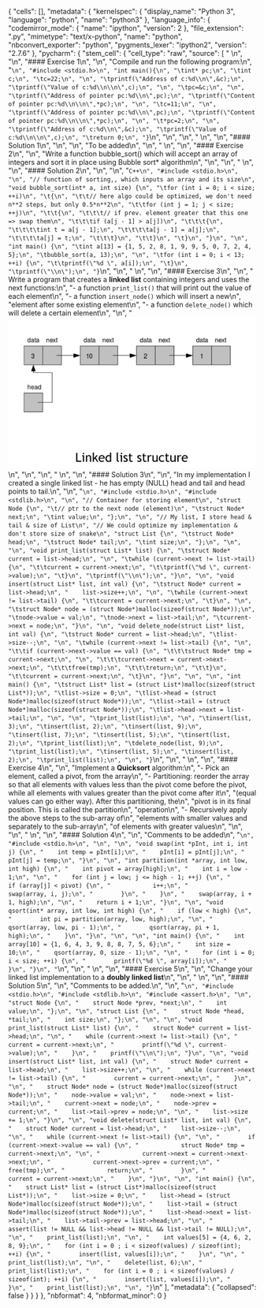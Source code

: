 {
 "cells": [],
 "metadata": {
  "kernelspec": {
   "display_name": "Python 3",
   "language": "python",
   "name": "python3"
  },
  "language_info": {
   "codemirror_mode": {
    "name": "ipython",
    "version": 2
   },
   "file_extension": ".py",
   "mimetype": "text/x-python",
   "name": "python",
   "nbconvert_exporter": "python",
   "pygments_lexer": "ipython2",
   "version": "2.7.6"
  },
  "pycharm": {
   "stem_cell": {
    "cell_type": "raw",
    "source": [
     "  \n",
     "\n",
     "#### Exercise 1\n",
     "\n",
     "Compile and run the following program:\n",
     "```\n",
     "#include <stdio.h>\n",
     "int main(){\n",
     "\tint* pc;\n",
     "\tint c;\n",
     "\tc=22;\n",
     "\n",
     "\tprintf(\"Address of c:%d\\n\",&c);\n",
     "\tprintf(\"Value of c:%d\\n\\n\",c);\n",
     "\n",
     "\tpc=&c;\n",
     "\n",
     "\tprintf(\"Address of pointer pc:%d\\n\",pc);\n",
     "\tprintf(\"Content of pointer pc:%d\\n\\n\",*pc);\n",
     "\n",
     "\tc=11;\n",
     "\n",
     "\tprintf(\"Address of pointer pc:%d\\n\",pc);\n",
     "\tprintf(\"Content of pointer pc:%d\\n\\n\",*pc);\n",
     "\n",
     "\t*pc=2;\n",
     "\n",
     "\tprintf(\"Address of c:%d\\n\",&c);\n",
     "\tprintf(\"Value of c:%d\\n\\n\",c);\n",
     "\treturn 0;\n",
     "}```\n",
     "\n",
     "\n",
     "  \n",
     "\n",
     "#### Solution 1\n",
     "\n",
     "\n",
     "To be added\n",
     "\n",
     "  \n",
     "\n",
     "#### Exercise 2\n",
     "\n",
     "Write a function bubble_sort() which will accept an array of integers and sort it in place using Bubble sort* algorithm\n",
     "\n",
     "\n",
     "  \n",
     "\n",
     "#### Solution 2\n",
     "\n",
     "\n",
     "```C++\n",
     "#include <stdio.h>\n",
     "\n",
     "// function of sorting,, which inputs an array and its size\n",
     "void bubble_sort(int* a, int size) {\n",
     "\tfor (int i = 0; i < size; ++i)\n",
     "\t{\n",
     "\t\t// here algo could be optimized, we don't need n**2 steps, but only 0.5*n**2\n",
     "\t\tfor (int j = 1; j < size; ++j)\n",
     "\t\t{\n",
     "\t\t\t// if prev. element greater that this one => swap them\n",
     "\t\t\tif (a[j - 1] > a[j])\n",
     "\t\t\t{\n",
     "\t\t\t\tint t = a[j - 1];\n",
     "\t\t\t\ta[j - 1] = a[j];\n",
     "\t\t\t\ta[j] = t;\n",
     "\t\t\t}\n",
     "\t\t}\n",
     "\t}\n",
     "}\n",
     "\n",
     "int main() {\n",
     "\tint a[13] = {1, 5, 2, 8, 1, 9, 9, 5, 0, 7, 2, 4, 5};\n",
     "\tbubble_sort(a, 13);\n",
     "\n",
     "\tfor (int i = 0; i < 13; ++i) {\n",
     "\t\tprintf(\"%d \", a[i]);\n",
     "\t}\n",
     "\tprintf(\"\\n\");\n",
     "}```\n",
     "\n",
     "  \n",
     "\n",
     "#### Exercise 3\n",
     "\n",
     " Write a program that creates a **linked list** containing integers and uses the next functions:\n",
     "- a function ```print_list()``` that will print out the value of each element\n",
     "- a function ```insert_node()``` which will insert a new\n",
     "element after some existing element\n",
     "- a function ```delete_node()``` which will delete a certain element\n",
     "\n",
     "![linked list](linked_list.jpg)\n",
     "\n",
     "\n",
     "  \n",
     "\n",
     "#### Solution 3\n",
     "\n",
     "In my implementation I created a single linked list - he has empty (NULL) head and tail and head points to tail.\n",
     "\n",
     "```\n",
     "#include <stdio.h>\n",
     "#include <stdlib.h>\n",
     "\n",
     "// Container for storing element\n",
     "struct Node {\n",
     "\t// ptr to the next node (element)\n",
     "\tstruct Node* next;\n",
     "\tint value;\n",
     "};\n",
     "\n",
     "// My list, I store head & tail & size of List\n",
     "// We could optimize my implementation & don't store size of snake\n",
     "struct List {\n",
     "\tstruct Node* head;\n",
     "\tstruct Node* tail;\n",
     "\tint size;\n",
     "};\n",
     "\n",
     "\n",
     "void print_list(struct List* list) {\n",
     "\tstruct Node* current = list->head;\n",
     "\n",
     "\twhile (current->next != list->tail) {\n",
     "\t\tcurrent = current->next;\n",
     "\t\tprintf(\"%d \", current->value);\n",
     "\t}\n",
     "\tprintf(\"\\n\");\n",
     "}\n",
     "\n",
     "void insert(struct List* list, int val) {\n",
     "\tstruct Node* current = list->head;\n",
     "    list->size++;\n",
     "\n",
     "\twhile (current->next != list->tail) {\n",
     "\t\tcurrent = current->next;\n",
     "\t}\n",
     "\n",
     "\tstruct Node* node = (struct Node*)malloc(sizeof(struct Node*));\n",
     "\tnode->value = val;\n",
     "\tnode->next = list->tail;\n",
     "\tcurrent->next = node;\n",
     "}\n",
     "\n",
     "void delete_node(struct List* list, int val) {\n",
     "\tstruct Node* current = list->head;\n",
     "\tlist->size--;\n",
     "\n",
     "\twhile (current->next != list->tail) {\n",
     "\n",
     "\t\tif (current->next->value == val) {\n",
     "\t\t\tstruct Node* tmp = current->next;\n",
     "\n",
     "\t\t\tcurrent->next = current->next->next;\n",
     "\t\t\tfree(tmp);\n",
     "\t\t\treturn;\n",
     "\t\t}\n",
     "\t\tcurrent = current->next;\n",
     "\t}\n",
     "}\n",
     "\n",
     "\n",
     "int main() {\n",
     "\tstruct List* list = (struct List*)malloc(sizeof(struct List*));\n",
     "\tlist->size = 0;\n",
     "\tlist->head = (struct Node*)malloc(sizeof(struct Node*));\n",
     "\tlist->tail = (struct Node*)malloc(sizeof(struct Node*));\n",
     "\tlist->head->next = list->tail;\n",
     "\n",
     "\n",
     "\tprint_list(list);\n",
     "\n",
     "\tinsert(list, 3);\n",
     "\tinsert(list, 2);\n",
     "\tinsert(list, 9);\n",
     "\tinsert(list, 7);\n",
     "\tinsert(list, 5);\n",
     "\tinsert(list, 2);\n",
     "\tprint_list(list);\n",
     "\tdelete_node(list, 9);\n",
     "\tprint_list(list);\n",
     "\tinsert(list, 5);\n",
     "\tinsert(list, 2);\n",
     "\tprint_list(list);\n",
     "\n",
     "}```\n",
     "\n",
     "  \n",
     "\n",
     "#### Exercise 4\n",
     "\n",
     "Implement a **Quicksort** algorithm:\n",
     "- Pick an element, called a pivot, from the array\n",
     "- Partitioning: reorder the array so that all elements with values less than the pivot come before the pivot, while all elements with values greater than the pivot come after it\n",
     "(equal values can go either way). After this partitioning, the\n",
     "pivot is in its final position. This is called the partition\n",
     "operation\n",
     "- Recursively apply the above steps to the sub-array of\n",
     "elements with smaller values and separately to the sub-array\n",
     "of elements with greater values\n",
     "\n",
     "\n",
     "  \n",
     "\n",
     "#### Solution 4\n",
     "\n",
     "Comments to be added\n",
     "```\n",
     "#include <stdio.h>\n",
     "\n",
     "\n",
     "void swap(int *pInt, int i, int j) {\n",
     "    int temp = pInt[i];\n",
     "    pInt[i] = pInt[j];\n",
     "    pInt[j] = temp;\n",
     "}\n",
     "\n",
     "int partition(int *array, int low, int high) {\n",
     "    int pivot = array[high];\n",
     "    int i = low - 1;\n",
     "\n",
     "    for (int j = low; j <= high - 1; ++j) {\n",
     "        if (array[j] < pivot) {\n",
     "            i++;\n",
     "            swap(array, i, j);\n",
     "        }\n",
     "    }\n",
     "    swap(array, i + 1, high);\n",
     "\n",
     "    return i + 1;\n",
     "}\n",
     "\n",
     "void qsort(int* array, int low, int high) {\n",
     "    if (low < high) {\n",
     "        int pi = partition(array, low, high);\n",
     "\n",
     "        qsort(array, low, pi - 1);\n",
     "        qsort(array, pi + 1, high);\n",
     "    }\n",
     "}\n",
     "\n",
     "\n",
     "int main() {\n",
     "    int array[10] = {1, 6, 4, 3, 9, 8, 8, 7, 5, 6};\n",
     "    int size = 10;\n",
     "    qsort(array, 0, size - 1);\n",
     "\n",
     "    for (int i = 0; i < size; ++i) {\n",
     "        printf(\"%d \", array[i]);\n",
     "    }\n",
     "}\n",
     "```\n",
     "\n",
     "  \n",
     "\n",
     "#### Exercise 5\n",
     "\n",
     "Change your linked list implementation to a **doubly linked list**\n",
     "\n",
     "  \n",
     "\n",
     "#### Solution 5\n",
     "\n",
     "Comments to be added.\n",
     "\n",
     "```\n",
     "#include <stdio.h>\n",
     "#include <stdlib.h>\n",
     "#include <assert.h>\n",
     "\n",
     "struct Node {\n",
     "    struct Node *prev, *next;\n",
     "    int value;\n",
     "};\n",
     "\n",
     "struct List {\n",
     "    struct Node *head, *tail;\n",
     "    int size;\n",
     "};\n",
     "\n",
     "\n",
     "void print_list(struct List* list) {\n",
     "    struct Node* current = list->head;\n",
     "\n",
     "    while (current->next != list->tail) {\n",
     "        current = current->next;\n",
     "        printf(\"%d \", current->value);\n",
     "    }\n",
     "    printf(\"\\n\");\n",
     "}\n",
     "\n",
     "void insert(struct List* list, int val) {\n",
     "    struct Node* current = list->head;\n",
     "    list->size++;\n",
     "\n",
     "    while (current->next != list->tail) {\n",
     "        current = current->next;\n",
     "    }\n",
     "\n",
     "    struct Node* node = (struct Node*)malloc(sizeof(struct Node*));\n",
     "    node->value = val;\n",
     "    node->next = list->tail;\n",
     "    current->next = node;\n",
     "    node->prev = current;\n",
     "    list->tail->prev = node;\n",
     "\n",
     "    list->size += 1;\n",
     "}\n",
     "\n",
     "void delete(struct List* list, int val) {\n",
     "    struct Node* current = list->head;\n",
     "    list->size--;\n",
     "\n",
     "    while (current->next != list->tail) {\n",
     "\n",
     "        if (current->next->value == val) {\n",
     "            struct Node* tmp = current->next;\n",
     "\n",
     "            current->next = current->next->next;\n",
     "            current->next->prev = current;\n",
     "            free(tmp);\n",
     "            return;\n",
     "        }\n",
     "        current = current->next;\n",
     "    }\n",
     "}\n",
     "\n",
     "int main() {\n",
     "    struct List* list = (struct List*)malloc(sizeof(struct List*));\n",
     "    list->size = 0;\n",
     "    list->head = (struct Node*)malloc(sizeof(struct Node*));\n",
     "    list->tail = (struct Node*)malloc(sizeof(struct Node*));\n",
     "    list->head->next = list->tail;\n",
     "    list->tail->prev = list->head;\n",
     "\n",
     "    assert(list != NULL && list->head != NULL && list->tail != NULL);\n",
     "\n",
     "    print_list(list);\n",
     "\n",
     "    int values[5] = {4, 6, 2, 8, 9};\n",
     "    for (int i = 0 ; i < sizeof(values) / sizeof(int); ++i) {\n",
     "        insert(list, values[i]);\n",
     "    }\n",
     "\n",
     "    print_list(list);\n",
     "\n",
     "    delete(list, 6);\n",
     "    print_list(list);\n",
     "    for (int i = 0 ; i < sizeof(values) / sizeof(int); ++i) {\n",
     "        insert(list, values[i]);\n",
     "    }\n",
     "    print_list(list);\n",
     "\n",
     "}```\n"
    ],
    "metadata": {
     "collapsed": false
    }
   }
  }
 },
 "nbformat": 4,
 "nbformat_minor": 0
}